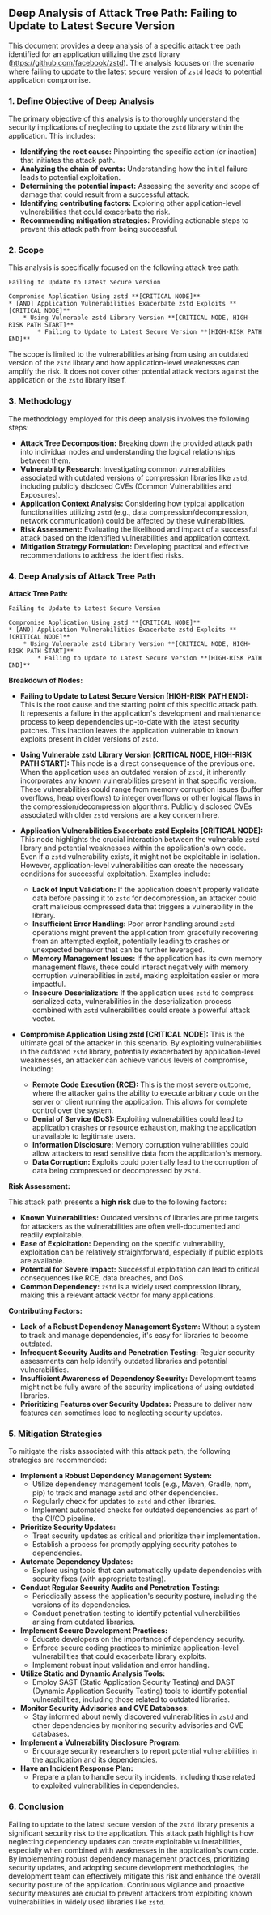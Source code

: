 ## Deep Analysis of Attack Tree Path: Failing to Update to Latest Secure Version

This document provides a deep analysis of a specific attack tree path identified for an application utilizing the `zstd` library (https://github.com/facebook/zstd). The analysis focuses on the scenario where failing to update to the latest secure version of `zstd` leads to potential application compromise.

### 1. Define Objective of Deep Analysis

The primary objective of this analysis is to thoroughly understand the security implications of neglecting to update the `zstd` library within the application. This includes:

* **Identifying the root cause:**  Pinpointing the specific action (or inaction) that initiates the attack path.
* **Analyzing the chain of events:**  Understanding how the initial failure leads to potential exploitation.
* **Determining the potential impact:**  Assessing the severity and scope of damage that could result from a successful attack.
* **Identifying contributing factors:**  Exploring other application-level vulnerabilities that could exacerbate the risk.
* **Recommending mitigation strategies:**  Providing actionable steps to prevent this attack path from being successful.

### 2. Scope

This analysis is specifically focused on the following attack tree path:

```
Failing to Update to Latest Secure Version

Compromise Application Using zstd **[CRITICAL NODE]**
* [AND] Application Vulnerabilities Exacerbate zstd Exploits **[CRITICAL NODE]**
    * Using Vulnerable zstd Library Version **[CRITICAL NODE, HIGH-RISK PATH START]**
        * Failing to Update to Latest Secure Version **[HIGH-RISK PATH END]**
```

The scope is limited to the vulnerabilities arising from using an outdated version of the `zstd` library and how application-level weaknesses can amplify the risk. It does not cover other potential attack vectors against the application or the `zstd` library itself.

### 3. Methodology

The methodology employed for this deep analysis involves the following steps:

* **Attack Tree Decomposition:**  Breaking down the provided attack path into individual nodes and understanding the logical relationships between them.
* **Vulnerability Research:**  Investigating common vulnerabilities associated with outdated versions of compression libraries like `zstd`, including publicly disclosed CVEs (Common Vulnerabilities and Exposures).
* **Application Context Analysis:**  Considering how typical application functionalities utilizing `zstd` (e.g., data compression/decompression, network communication) could be affected by these vulnerabilities.
* **Risk Assessment:**  Evaluating the likelihood and impact of a successful attack based on the identified vulnerabilities and application context.
* **Mitigation Strategy Formulation:**  Developing practical and effective recommendations to address the identified risks.

### 4. Deep Analysis of Attack Tree Path

**Attack Tree Path:**

```
Failing to Update to Latest Secure Version

Compromise Application Using zstd **[CRITICAL NODE]**
* [AND] Application Vulnerabilities Exacerbate zstd Exploits **[CRITICAL NODE]**
    * Using Vulnerable zstd Library Version **[CRITICAL NODE, HIGH-RISK PATH START]**
        * Failing to Update to Latest Secure Version **[HIGH-RISK PATH END]**
```

**Breakdown of Nodes:**

* **Failing to Update to Latest Secure Version [HIGH-RISK PATH END]:** This is the root cause and the starting point of this specific attack path. It represents a failure in the application's development and maintenance process to keep dependencies up-to-date with the latest security patches. This inaction leaves the application vulnerable to known exploits present in older versions of `zstd`.

* **Using Vulnerable zstd Library Version [CRITICAL NODE, HIGH-RISK PATH START]:** This node is a direct consequence of the previous one. When the application uses an outdated version of `zstd`, it inherently incorporates any known vulnerabilities present in that specific version. These vulnerabilities could range from memory corruption issues (buffer overflows, heap overflows) to integer overflows or other logical flaws in the compression/decompression algorithms. Publicly disclosed CVEs associated with older `zstd` versions are a key concern here.

* **Application Vulnerabilities Exacerbate zstd Exploits [CRITICAL NODE]:** This node highlights the crucial interaction between the vulnerable `zstd` library and potential weaknesses within the application's own code. Even if a `zstd` vulnerability exists, it might not be exploitable in isolation. However, application-level vulnerabilities can create the necessary conditions for successful exploitation. Examples include:
    * **Lack of Input Validation:** If the application doesn't properly validate data before passing it to `zstd` for decompression, an attacker could craft malicious compressed data that triggers a vulnerability in the library.
    * **Insufficient Error Handling:**  Poor error handling around `zstd` operations might prevent the application from gracefully recovering from an attempted exploit, potentially leading to crashes or unexpected behavior that can be further leveraged.
    * **Memory Management Issues:**  If the application has its own memory management flaws, these could interact negatively with memory corruption vulnerabilities in `zstd`, making exploitation easier or more impactful.
    * **Insecure Deserialization:** If the application uses `zstd` to compress serialized data, vulnerabilities in the deserialization process combined with `zstd` vulnerabilities could create a powerful attack vector.

* **Compromise Application Using zstd [CRITICAL NODE]:** This is the ultimate goal of the attacker in this scenario. By exploiting vulnerabilities in the outdated `zstd` library, potentially exacerbated by application-level weaknesses, an attacker can achieve various levels of compromise, including:
    * **Remote Code Execution (RCE):** This is the most severe outcome, where the attacker gains the ability to execute arbitrary code on the server or client running the application. This allows for complete control over the system.
    * **Denial of Service (DoS):**  Exploiting vulnerabilities could lead to application crashes or resource exhaustion, making the application unavailable to legitimate users.
    * **Information Disclosure:**  Memory corruption vulnerabilities could allow attackers to read sensitive data from the application's memory.
    * **Data Corruption:**  Exploits could potentially lead to the corruption of data being compressed or decompressed by `zstd`.

**Risk Assessment:**

This attack path presents a **high risk** due to the following factors:

* **Known Vulnerabilities:** Outdated versions of libraries are prime targets for attackers as the vulnerabilities are often well-documented and readily exploitable.
* **Ease of Exploitation:** Depending on the specific vulnerability, exploitation can be relatively straightforward, especially if public exploits are available.
* **Potential for Severe Impact:**  Successful exploitation can lead to critical consequences like RCE, data breaches, and DoS.
* **Common Dependency:** `zstd` is a widely used compression library, making this a relevant attack vector for many applications.

**Contributing Factors:**

* **Lack of a Robust Dependency Management System:**  Without a system to track and manage dependencies, it's easy for libraries to become outdated.
* **Infrequent Security Audits and Penetration Testing:** Regular security assessments can help identify outdated libraries and potential vulnerabilities.
* **Insufficient Awareness of Dependency Security:**  Development teams might not be fully aware of the security implications of using outdated libraries.
* **Prioritizing Features over Security Updates:**  Pressure to deliver new features can sometimes lead to neglecting security updates.

### 5. Mitigation Strategies

To mitigate the risks associated with this attack path, the following strategies are recommended:

* **Implement a Robust Dependency Management System:**
    * Utilize dependency management tools (e.g., Maven, Gradle, npm, pip) to track and manage `zstd` and other dependencies.
    * Regularly check for updates to `zstd` and other libraries.
    * Implement automated checks for outdated dependencies as part of the CI/CD pipeline.
* **Prioritize Security Updates:**
    * Treat security updates as critical and prioritize their implementation.
    * Establish a process for promptly applying security patches to dependencies.
* **Automate Dependency Updates:**
    * Explore using tools that can automatically update dependencies with security fixes (with appropriate testing).
* **Conduct Regular Security Audits and Penetration Testing:**
    * Periodically assess the application's security posture, including the versions of its dependencies.
    * Conduct penetration testing to identify potential vulnerabilities arising from outdated libraries.
* **Implement Secure Development Practices:**
    * Educate developers on the importance of dependency security.
    * Enforce secure coding practices to minimize application-level vulnerabilities that could exacerbate library exploits.
    * Implement robust input validation and error handling.
* **Utilize Static and Dynamic Analysis Tools:**
    * Employ SAST (Static Application Security Testing) and DAST (Dynamic Application Security Testing) tools to identify potential vulnerabilities, including those related to outdated libraries.
* **Monitor Security Advisories and CVE Databases:**
    * Stay informed about newly discovered vulnerabilities in `zstd` and other dependencies by monitoring security advisories and CVE databases.
* **Implement a Vulnerability Disclosure Program:**
    * Encourage security researchers to report potential vulnerabilities in the application and its dependencies.
* **Have an Incident Response Plan:**
    * Prepare a plan to handle security incidents, including those related to exploited vulnerabilities in dependencies.

### 6. Conclusion

Failing to update to the latest secure version of the `zstd` library presents a significant security risk to the application. This attack path highlights how neglecting dependency updates can create exploitable vulnerabilities, especially when combined with weaknesses in the application's own code. By implementing robust dependency management practices, prioritizing security updates, and adopting secure development methodologies, the development team can effectively mitigate this risk and enhance the overall security posture of the application. Continuous vigilance and proactive security measures are crucial to prevent attackers from exploiting known vulnerabilities in widely used libraries like `zstd`.